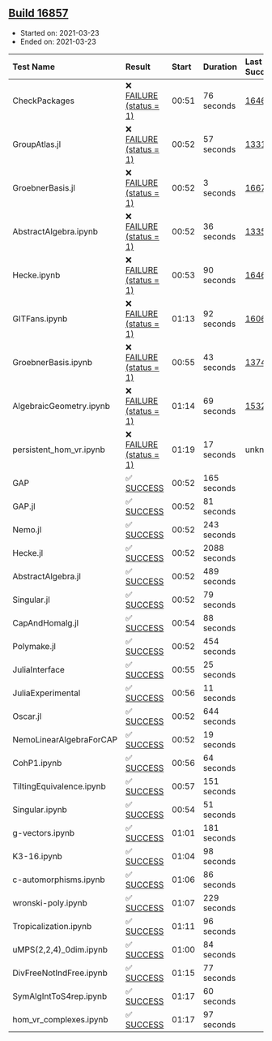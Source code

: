 ## [Build 16857](https://oscarci.mathematik.uni-kl.de/job/oscar/16857/)

* Started on: 2021-03-23
* Ended on: 2021-03-23

| Test Name    | Result | Start | Duration | Last Success | First Failure |
|:-------------|:-------|:------|:---------|:-------------|:--------------|
| CheckPackages | ❌ [FAILURE (status = 1)](https://oscarci.mathematik.uni-kl.de/job/oscar/16857/artifact/logs/build-16857/CheckPackages.log) | 00:51 | 76 seconds | [16463](https://oscarci.mathematik.uni-kl.de/job/oscar/16463/) | [16464](https://oscarci.mathematik.uni-kl.de/job/oscar/16464/) |
| GroupAtlas.jl | ❌ [FAILURE (status = 1)](https://oscarci.mathematik.uni-kl.de/job/oscar/16857/artifact/logs/build-16857/GroupAtlas.jl.log) | 00:52 | 57 seconds | [13311](https://oscarci.mathematik.uni-kl.de/job/oscar/13311/) | [13312](https://oscarci.mathematik.uni-kl.de/job/oscar/13312/) |
| GroebnerBasis.jl | ❌ [FAILURE (status = 1)](https://oscarci.mathematik.uni-kl.de/job/oscar/16857/artifact/logs/build-16857/GroebnerBasis.jl.log) | 00:52 | 3 seconds | [16676](https://oscarci.mathematik.uni-kl.de/job/oscar/16676/) | [16677](https://oscarci.mathematik.uni-kl.de/job/oscar/16677/) |
| AbstractAlgebra.ipynb | ❌ [FAILURE (status = 1)](https://oscarci.mathematik.uni-kl.de/job/oscar/16857/artifact/logs/build-16857/AbstractAlgebra.ipynb.log) | 00:52 | 36 seconds | [13355](https://oscarci.mathematik.uni-kl.de/job/oscar/13355/) | [13356](https://oscarci.mathematik.uni-kl.de/job/oscar/13356/) |
| Hecke.ipynb | ❌ [FAILURE (status = 1)](https://oscarci.mathematik.uni-kl.de/job/oscar/16857/artifact/logs/build-16857/Hecke.ipynb.log) | 00:53 | 90 seconds | [16463](https://oscarci.mathematik.uni-kl.de/job/oscar/16463/) | [16464](https://oscarci.mathematik.uni-kl.de/job/oscar/16464/) |
| GITFans.ipynb | ❌ [FAILURE (status = 1)](https://oscarci.mathematik.uni-kl.de/job/oscar/16857/artifact/logs/build-16857/GITFans.ipynb.log) | 01:13 | 92 seconds | [16068](https://oscarci.mathematik.uni-kl.de/job/oscar/16068/) | [16069](https://oscarci.mathematik.uni-kl.de/job/oscar/16069/) |
| GroebnerBasis.ipynb | ❌ [FAILURE (status = 1)](https://oscarci.mathematik.uni-kl.de/job/oscar/16857/artifact/logs/build-16857/GroebnerBasis.ipynb.log) | 00:55 | 43 seconds | [13748](https://oscarci.mathematik.uni-kl.de/job/oscar/13748/) | [13749](https://oscarci.mathematik.uni-kl.de/job/oscar/13749/) |
| AlgebraicGeometry.ipynb | ❌ [FAILURE (status = 1)](https://oscarci.mathematik.uni-kl.de/job/oscar/16857/artifact/logs/build-16857/AlgebraicGeometry.ipynb.log) | 01:14 | 69 seconds | [15322](https://oscarci.mathematik.uni-kl.de/job/oscar/15322/) | [15323](https://oscarci.mathematik.uni-kl.de/job/oscar/15323/) |
| persistent_hom_vr.ipynb | ❌ [FAILURE (status = 1)](https://oscarci.mathematik.uni-kl.de/job/oscar/16857/artifact/logs/build-16857/persistent_hom_vr.ipynb.log) | 01:19 | 17 seconds | unknown | unknown |
| GAP | ✅ [SUCCESS](https://oscarci.mathematik.uni-kl.de/job/oscar/16857/artifact/logs/build-16857/GAP.log) | 00:52 | 165 seconds |  |  |
| GAP.jl | ✅ [SUCCESS](https://oscarci.mathematik.uni-kl.de/job/oscar/16857/artifact/logs/build-16857/GAP.jl.log) | 00:52 | 81 seconds |  |  |
| Nemo.jl | ✅ [SUCCESS](https://oscarci.mathematik.uni-kl.de/job/oscar/16857/artifact/logs/build-16857/Nemo.jl.log) | 00:52 | 243 seconds |  |  |
| Hecke.jl | ✅ [SUCCESS](https://oscarci.mathematik.uni-kl.de/job/oscar/16857/artifact/logs/build-16857/Hecke.jl.log) | 00:52 | 2088 seconds |  |  |
| AbstractAlgebra.jl | ✅ [SUCCESS](https://oscarci.mathematik.uni-kl.de/job/oscar/16857/artifact/logs/build-16857/AbstractAlgebra.jl.log) | 00:52 | 489 seconds |  |  |
| Singular.jl | ✅ [SUCCESS](https://oscarci.mathematik.uni-kl.de/job/oscar/16857/artifact/logs/build-16857/Singular.jl.log) | 00:52 | 79 seconds |  |  |
| CapAndHomalg.jl | ✅ [SUCCESS](https://oscarci.mathematik.uni-kl.de/job/oscar/16857/artifact/logs/build-16857/CapAndHomalg.jl.log) | 00:54 | 88 seconds |  |  |
| Polymake.jl | ✅ [SUCCESS](https://oscarci.mathematik.uni-kl.de/job/oscar/16857/artifact/logs/build-16857/Polymake.jl.log) | 00:52 | 454 seconds |  |  |
| JuliaInterface | ✅ [SUCCESS](https://oscarci.mathematik.uni-kl.de/job/oscar/16857/artifact/logs/build-16857/JuliaInterface.log) | 00:55 | 25 seconds |  |  |
| JuliaExperimental | ✅ [SUCCESS](https://oscarci.mathematik.uni-kl.de/job/oscar/16857/artifact/logs/build-16857/JuliaExperimental.log) | 00:56 | 11 seconds |  |  |
| Oscar.jl | ✅ [SUCCESS](https://oscarci.mathematik.uni-kl.de/job/oscar/16857/artifact/logs/build-16857/Oscar.jl.log) | 00:52 | 644 seconds |  |  |
| NemoLinearAlgebraForCAP | ✅ [SUCCESS](https://oscarci.mathematik.uni-kl.de/job/oscar/16857/artifact/logs/build-16857/NemoLinearAlgebraForCAP.log) | 00:52 | 19 seconds |  |  |
| CohP1.ipynb | ✅ [SUCCESS](https://oscarci.mathematik.uni-kl.de/job/oscar/16857/artifact/logs/build-16857/CohP1.ipynb.log) | 00:56 | 64 seconds |  |  |
| TiltingEquivalence.ipynb | ✅ [SUCCESS](https://oscarci.mathematik.uni-kl.de/job/oscar/16857/artifact/logs/build-16857/TiltingEquivalence.ipynb.log) | 00:57 | 151 seconds |  |  |
| Singular.ipynb | ✅ [SUCCESS](https://oscarci.mathematik.uni-kl.de/job/oscar/16857/artifact/logs/build-16857/Singular.ipynb.log) | 00:54 | 51 seconds |  |  |
| g-vectors.ipynb | ✅ [SUCCESS](https://oscarci.mathematik.uni-kl.de/job/oscar/16857/artifact/logs/build-16857/g-vectors.ipynb.log) | 01:01 | 181 seconds |  |  |
| K3-16.ipynb | ✅ [SUCCESS](https://oscarci.mathematik.uni-kl.de/job/oscar/16857/artifact/logs/build-16857/K3-16.ipynb.log) | 01:04 | 98 seconds |  |  |
| c-automorphisms.ipynb | ✅ [SUCCESS](https://oscarci.mathematik.uni-kl.de/job/oscar/16857/artifact/logs/build-16857/c-automorphisms.ipynb.log) | 01:06 | 86 seconds |  |  |
| wronski-poly.ipynb | ✅ [SUCCESS](https://oscarci.mathematik.uni-kl.de/job/oscar/16857/artifact/logs/build-16857/wronski-poly.ipynb.log) | 01:07 | 229 seconds |  |  |
| Tropicalization.ipynb | ✅ [SUCCESS](https://oscarci.mathematik.uni-kl.de/job/oscar/16857/artifact/logs/build-16857/Tropicalization.ipynb.log) | 01:11 | 96 seconds |  |  |
| uMPS(2,2,4)_0dim.ipynb | ✅ [SUCCESS](https://oscarci.mathematik.uni-kl.de/job/oscar/16857/artifact/logs/build-16857/uMPS-2-2-4-_0dim.ipynb.log) | 01:00 | 84 seconds |  |  |
| DivFreeNotIndFree.ipynb | ✅ [SUCCESS](https://oscarci.mathematik.uni-kl.de/job/oscar/16857/artifact/logs/build-16857/DivFreeNotIndFree.ipynb.log) | 01:15 | 77 seconds |  |  |
| SymAlgIntToS4rep.ipynb | ✅ [SUCCESS](https://oscarci.mathematik.uni-kl.de/job/oscar/16857/artifact/logs/build-16857/SymAlgIntToS4rep.ipynb.log) | 01:17 | 60 seconds |  |  |
| hom_vr_complexes.ipynb | ✅ [SUCCESS](https://oscarci.mathematik.uni-kl.de/job/oscar/16857/artifact/logs/build-16857/hom_vr_complexes.ipynb.log) | 01:17 | 97 seconds |  |  |
